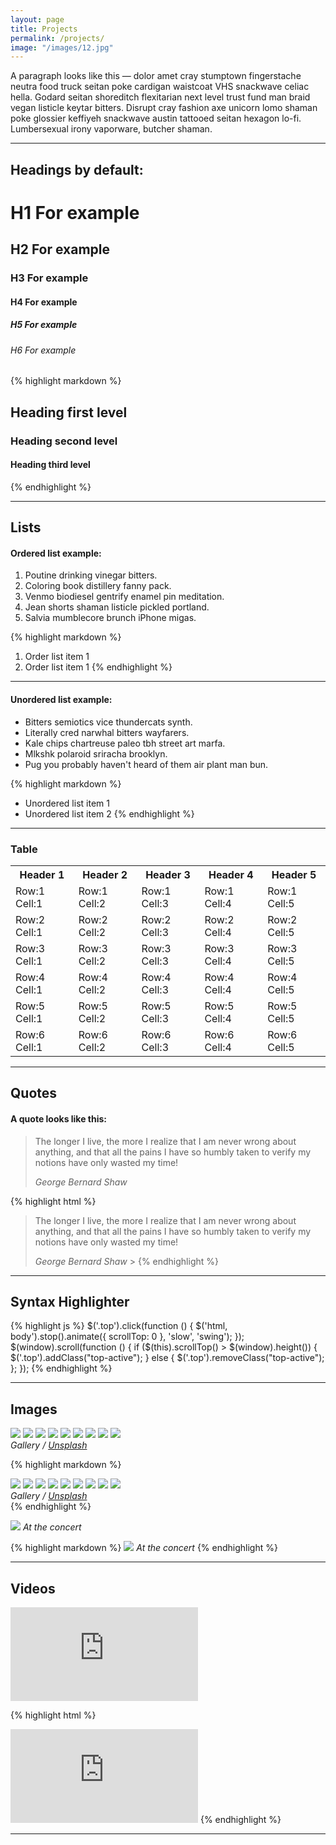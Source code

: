 ```yaml
---
layout: page
title: Projects
permalink: /projects/
image: "/images/12.jpg"
---
```


A paragraph looks like this — dolor amet cray stumptown fingerstache neutra food truck seitan poke cardigan waistcoat VHS snackwave celiac hella. Godard seitan shoreditch flexitarian next level trust fund man braid vegan listicle keytar bitters. Disrupt cray fashion axe unicorn lomo shaman poke glossier keffiyeh snackwave austin tattooed seitan hexagon lo-fi. Lumbersexual irony vaporware, butcher shaman.

---

## Headings by default:

# H1 For example

## H2 For example

### H3 For example

#### H4 For example

##### H5 For example

###### H6 For example

{% highlight markdown %}

## Heading first level

### Heading second level

#### Heading third level

{% endhighlight %}

---

## Lists

#### Ordered list example:

1. Poutine drinking vinegar bitters.
2. Coloring book distillery fanny pack.
3. Venmo biodiesel gentrify enamel pin meditation.
4. Jean shorts shaman listicle pickled portland.
5. Salvia mumblecore brunch iPhone migas.

{% highlight markdown %}

1. Order list item 1
2. Order list item 1
   {% endhighlight %}

---

#### Unordered list example:

- Bitters semiotics vice thundercats synth.
- Literally cred narwhal bitters wayfarers.
- Kale chips chartreuse paleo tbh street art marfa.
- Mlkshk polaroid sriracha brooklyn.
- Pug you probably haven't heard of them air plant man bun.

{% highlight markdown %}

- Unordered list item 1
- Unordered list item 2
  {% endhighlight %}

---

### Table

<div class="table-container">
  <table>
    <tr><th>Header 1</th><th>Header 2</th><th>Header 3</th><th>Header 4</th><th>Header 5</th></tr>
    <tr><td>Row:1 Cell:1</td><td>Row:1 Cell:2</td><td>Row:1 Cell:3</td><td>Row:1 Cell:4</td><td>Row:1 Cell:5</td></tr>
    <tr><td>Row:2 Cell:1</td><td>Row:2 Cell:2</td><td>Row:2 Cell:3</td><td>Row:2 Cell:4</td><td>Row:2 Cell:5</td></tr>
    <tr><td>Row:3 Cell:1</td><td>Row:3 Cell:2</td><td>Row:3 Cell:3</td><td>Row:3 Cell:4</td><td>Row:3 Cell:5</td></tr>
    <tr><td>Row:4 Cell:1</td><td>Row:4 Cell:2</td><td>Row:4 Cell:3</td><td>Row:4 Cell:4</td><td>Row:4 Cell:5</td></tr>
    <tr><td>Row:5 Cell:1</td><td>Row:5 Cell:2</td><td>Row:5 Cell:3</td><td>Row:5 Cell:4</td><td>Row:5 Cell:5</td></tr>
    <tr><td>Row:6 Cell:1</td><td>Row:6 Cell:2</td><td>Row:6 Cell:3</td><td>Row:6 Cell:4</td><td>Row:6 Cell:5</td></tr>
  </table>
</div>

---

## Quotes

#### A quote looks like this:

> The longer I live, the more I realize that I am never wrong about anything, and that all the pains I have so humbly taken to verify my notions have only wasted my time!
>
> <cite>George Bernard Shaw</cite>

{% highlight html %}

> The longer I live, the more I realize that I am never wrong about anything, and that all the pains I have so humbly taken to verify my notions have only wasted my time!
>
> <cite>George Bernard Shaw</cite> > {% endhighlight %}

---

## Syntax Highlighter

{% highlight js %}
$('.top').click(function () {
    $('html, body').stop().animate({ scrollTop: 0 }, 'slow', 'swing');
  });
  $(window).scroll(function () {
    if ($(this).scrollTop() > $(window).height()) {
$('.top').addClass("top-active");
} else {
$('.top').removeClass("top-active");
};
});
{% endhighlight %}

---

## Images

<div class="gallery-box">
  <div class="gallery">
    <img src="/images/03.jpg">
    <img src="/images/07.jpg">
    <img src="/images/08.jpg">
    <img src="/images/22.jpg">
    <img src="/images/10.jpg">
    <img src="/images/21.jpg">
    <img src="/images/29.jpg">
    <img src="/images/30.jpg">
    <img src="/images/31.jpg">
  </div>
  <em>Gallery / <a href="https://unsplash.com/" target="_blank">Unsplash</a></em>
</div>

{% highlight markdown %}

  <div class="gallery-box">
    <div class="gallery">
      <img src="/images/03.jpg">
      <img src="/images/07.jpg">
      <img src="/images/08.jpg">
      <img src="/images/22.jpg">
      <img src="/images/10.jpg">
      <img src="/images/21.jpg">
      <img src="/images/29.jpg">
      <img src="/images/30.jpg">
      <img src="/images/31.jpg">
    </div>
    <em>Gallery / <a href="https://unsplash.com/" target="_blank">Unsplash</a></em>
  </div>
{% endhighlight %}

![]({{site.baseurl}}/images/140.jpg)
_At the concert_

{% highlight markdown %}
![]({{site.baseurl}}/images/140.jpg)
_At the concert_
{% endhighlight %}

---

## Videos

<p><iframe src="https://www.youtube.com/embed/zUTL4Op56CM" frameborder="0" allowfullscreen></iframe></p>

{% highlight html %}

  <iframe src="https://www.youtube.com/embed/zUTL4Op56CM" frameborder="0" allowfullscreen></iframe>
{% endhighlight %}

---

